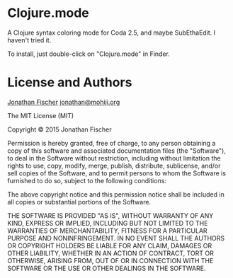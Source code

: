 # Clojure.mode

A Clojure syntax coloring mode for Coda 2.5, and maybe SubEthaEdit. I haven't tried it.

To install, just double-click on "Clojure.mode" in Finder.

# License and Authors

[Jonathan Fischer](http://www.mohiji.org/) <jonathan@mohiji.org>

The MIT License (MIT)

Copyright © 2015 Jonathan Fischer

Permission is hereby granted, free of charge, to any person obtaining a copy of this software and associated documentation files (the "Software"), to deal in the Software without restriction, including without limitation the rights to use, copy, modify, merge, publish, distribute, sublicense, and/or sell copies of the Software, and to permit persons to whom the Software is furnished to do so, subject to the following conditions:

The above copyright notice and this permission notice shall be included in all copies or substantial portions of the Software.

THE SOFTWARE IS PROVIDED "AS IS", WITHOUT WARRANTY OF ANY KIND, EXPRESS OR IMPLIED, INCLUDING BUT NOT LIMITED TO THE WARRANTIES OF MERCHANTABILITY, FITNESS FOR A PARTICULAR PURPOSE AND NONINFRINGEMENT. IN NO EVENT SHALL THE AUTHORS OR COPYRIGHT HOLDERS BE LIABLE FOR ANY CLAIM, DAMAGES OR OTHER LIABILITY, WHETHER IN AN ACTION OF CONTRACT, TORT OR OTHERWISE, ARISING FROM, OUT OF OR IN CONNECTION WITH THE SOFTWARE OR THE USE OR OTHER DEALINGS IN THE SOFTWARE.
